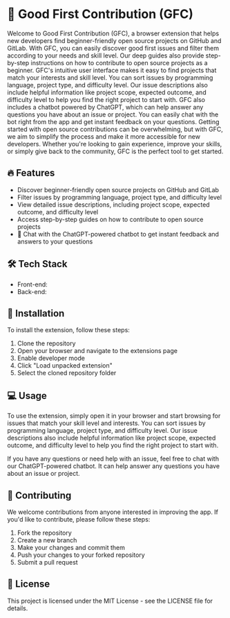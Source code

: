 # 🚀 Good First Contribution (GFC)

Welcome to Good First Contribution (GFC), a browser extension that helps new developers find beginner-friendly open source projects on GitHub and GitLab. With GFC, you can easily discover good first issues and filter them according to your needs and skill level. Our deep guides also provide step-by-step instructions on how to contribute to open source projects as a beginner.
GFC's intuitive user interface makes it easy to find projects that match your interests and skill level. You can sort issues by programming language, project type, and difficulty level. Our issue descriptions also include helpful information like project scope, expected outcome, and difficulty level to help you find the right project to start with. GFC also includes a chatbot powered by ChatGPT, which can help answer any questions you have about an issue or project. You can easily chat with the bot right from the app and get instant feedback on your questions. 
Getting started with open source contributions can be overwhelming, but with GFC, we aim to simplify the process and make it more accessible for new developers. Whether you're looking to gain experience, improve your skills, or simply give back to the community, GFC is the perfect tool to get started.

## 🔥 Features

- Discover beginner-friendly open source projects on GitHub and GitLab
- Filter issues by programming language, project type, and difficulty level
- View detailed issue descriptions, including project scope, expected outcome, and difficulty level
- Access step-by-step guides on how to contribute to open source projects
- 🤖 Chat with the ChatGPT-powered chatbot to get instant feedback and answers to your questions

## 🛠️ Tech Stack

- Front-end: 
- Back-end: 

## 🚀 Installation

To install the extension, follow these steps:

1. Clone the repository
2. Open your browser and navigate to the extensions page
3. Enable developer mode
4. Click "Load unpacked extension"
5. Select the cloned repository folder

## 💻 Usage

To use the extension, simply open it in your browser and start browsing for issues that match your skill level and interests. You can sort issues by programming language, project type, and difficulty level. Our issue descriptions also include helpful information like project scope, expected outcome, and difficulty level to help you find the right project to start with.

If you have any questions or need help with an issue, feel free to chat with our ChatGPT-powered chatbot. It can help answer any questions you have about an issue or project.

## 🤝 Contributing

We welcome contributions from anyone interested in improving the app. If you'd like to contribute, please follow these steps:

1. Fork the repository
2. Create a new branch
3. Make your changes and commit them
4. Push your changes to your forked repository
5. Submit a pull request

## 📄 License

This project is licensed under the MIT License - see the LICENSE file for details.

